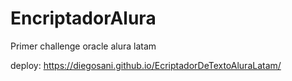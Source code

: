 # EncriptadorAlura
Primer challenge oracle alura latam

deploy: https://diegosani.github.io/EcriptadorDeTextoAluraLatam/
